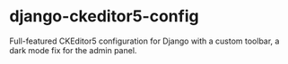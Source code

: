 # django-ckeditor5-config
Full-featured CKEditor5 configuration for Django with a custom toolbar, a dark mode fix for the admin panel.
